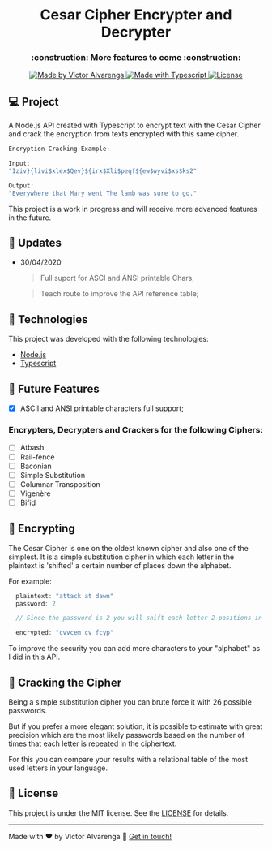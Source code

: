 <h1 align="center">
    Cesar Cipher Encrypter and Decrypter
</h1>

<h3 align="center">
 :construction: More features to come :construction:
</h3>

<p align="center">

  <a href="https://victoralvarenga.com">
    <img alt="Made by Victor Alvarenga" src="https://img.shields.io/badge/made%20by-Victor Alvarenga-%23134F84">
  </a>

  <a href="https://www.typescriptlang.org/">
    <img alt="Made with Typescript" src="https://img.shields.io/badge/language-Typescript-%23134F84">
  </a>

  <a href="LICENSE" >
    <img alt="License" src="https://img.shields.io/badge/license-MIT-%23134F84">
  </a>

</p>

## :computer: Project

A Node.js API created with Typescript to encrypt text with the Cesar Cipher and crack the encryption from texts encrypted with this same cipher.

```js
Encryption Cracking Example:

Input:
"Iziv}{livi$xlex$Qev}${irx$Xli$peqf${ew$wyvi$xs$ks2"

Output:
"Everywhere that Mary went The lamb was sure to go."
```

This project is a work in progress and will receive more advanced features in the future.

## :triangular_flag_on_post: Updates

- 30/04/2020
  > Full suport for ASCI and ANSI printable Chars;

  > Teach route to improve the API reference table;

## :rocket: Technologies

This project was developed with the following technologies:

- [Node.js](https://nodejs.org/en/)
- [Typescript](https://www.typescriptlang.org/)

## :construction: Future Features

- [x] ASCII and ANSI printable characters full support;

### Encrypters, Decrypters and Crackers for the following Ciphers:
- [ ] Atbash
- [ ] Rail-fence
- [ ] Baconian
- [ ] Simple Substitution
- [ ] Columnar Transposition
- [ ] Vigenère
- [ ] Bifid

## :beginner: Encrypting

The Cesar Cipher is one on the oldest known cipher and also one of the simplest. It is a simple substitution cipher in which each letter in the plaintext is 'shifted' a certain number of places down the alphabet.

For example:
```js
  plaintext: "attack at dawn"
  password: 2

  // Since the password is 2 you will shift each letter 2 positions in the alphabet.

  encrypted: "cvvcem cv fcyp"
```

To improve the security you can add more characters to your "alphabet" as I did in this API.

## :rotating_light: Cracking the Cipher

Being a simple substitution cipher you can brute force it with 26 possible passwords.

But if you prefer a more elegant solution, it is possible to estimate with great precision which are the most likely passwords based on the number of times that each letter is repeated in the ciphertext.

For this you can compare your results with a relational table of the most used letters in your language.

## :memo: License

This project is under the MIT license. See the [LICENSE](LICENSE.md) for details.

---

Made with ♥ by Victor Alvarenga :wave: [Get in touch!](https://www.linkedin.com/in/victoralvarenga/)
